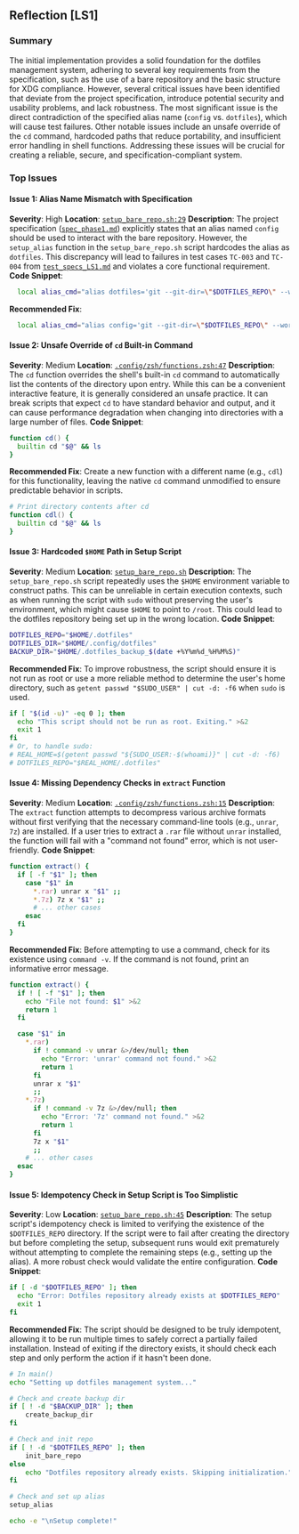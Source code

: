 ## Reflection [LS1]

### Summary

The initial implementation provides a solid foundation for the dotfiles management system, adhering to several key requirements from the specification, such as the use of a bare repository and the basic structure for XDG compliance. However, several critical issues have been identified that deviate from the project specification, introduce potential security and usability problems, and lack robustness. The most significant issue is the direct contradiction of the specified alias name (`config` vs. `dotfiles`), which will cause test failures. Other notable issues include an unsafe override of the `cd` command, hardcoded paths that reduce portability, and insufficient error handling in shell functions. Addressing these issues will be crucial for creating a reliable, secure, and specification-compliant system.

### Top Issues

#### Issue 1: Alias Name Mismatch with Specification
**Severity**: High
**Location**: [`setup_bare_repo.sh:29`](setup_bare_repo.sh:29)
**Description**: The project specification ([`spec_phase1.md`](spec_phase1.md:22)) explicitly states that an alias named `config` should be used to interact with the bare repository. However, the `setup_alias` function in the `setup_bare_repo.sh` script hardcodes the alias as `dotfiles`. This discrepancy will lead to failures in test cases `TC-003` and `TC-004` from [`test_specs_LS1.md`](test_specs_LS1.md:26) and violates a core functional requirement.
**Code Snippet**:
```bash
  local alias_cmd="alias dotfiles='git --git-dir=\"$DOTFILES_REPO\" --work-tree=\"$HOME\"'"
```
**Recommended Fix**:
```bash
  local alias_cmd="alias config='git --git-dir=\"$DOTFILES_REPO\" --work-tree=\"$HOME\"'"
```

#### Issue 2: Unsafe Override of `cd` Built-in Command
**Severity**: Medium
**Location**: [`.config/zsh/functions.zsh:47`](.config/zsh/functions.zsh:47)
**Description**: The `cd` function overrides the shell's built-in `cd` command to automatically list the contents of the directory upon entry. While this can be a convenient interactive feature, it is generally considered an unsafe practice. It can break scripts that expect `cd` to have standard behavior and output, and it can cause performance degradation when changing into directories with a large number of files.
**Code Snippet**:
```zsh
function cd() {
  builtin cd "$@" && ls
}
```
**Recommended Fix**: Create a new function with a different name (e.g., `cdl`) for this functionality, leaving the native `cd` command unmodified to ensure predictable behavior in scripts.
```zsh
# Print directory contents after cd
function cdl() {
  builtin cd "$@" && ls
}
```

#### Issue 3: Hardcoded `$HOME` Path in Setup Script
**Severity**: Medium
**Location**: [`setup_bare_repo.sh`](setup_bare_repo.sh)
**Description**: The `setup_bare_repo.sh` script repeatedly uses the `$HOME` environment variable to construct paths. This can be unreliable in certain execution contexts, such as when running the script with `sudo` without preserving the user's environment, which might cause `$HOME` to point to `/root`. This could lead to the dotfiles repository being set up in the wrong location.
**Code Snippet**:
```bash
DOTFILES_REPO="$HOME/.dotfiles"
DOTFILES_DIR="$HOME/.config/dotfiles"
BACKUP_DIR="$HOME/.dotfiles_backup_$(date +%Y%m%d_%H%M%S)"
```
**Recommended Fix**: To improve robustness, the script should ensure it is not run as root or use a more reliable method to determine the user's home directory, such as `getent passwd "$SUDO_USER" | cut -d: -f6` when `sudo` is used.
```bash
if [ "$(id -u)" -eq 0 ]; then
  echo "This script should not be run as root. Exiting." >&2
  exit 1
fi
# Or, to handle sudo:
# REAL_HOME=$(getent passwd "${SUDO_USER:-$(whoami)}" | cut -d: -f6)
# DOTFILES_REPO="$REAL_HOME/.dotfiles"
```

#### Issue 4: Missing Dependency Checks in `extract` Function
**Severity**: Medium
**Location**: [`.config/zsh/functions.zsh:15`](.config/zsh/functions.zsh:15)
**Description**: The `extract` function attempts to decompress various archive formats without first verifying that the necessary command-line tools (e.g., `unrar`, `7z`) are installed. If a user tries to extract a `.rar` file without `unrar` installed, the function will fail with a "command not found" error, which is not user-friendly.
**Code Snippet**:
```zsh
function extract() {
  if [ -f "$1" ]; then
    case "$1" in
      *.rar) unrar x "$1" ;;
      *.7z) 7z x "$1" ;;
      # ... other cases
    esac
  fi
}
```
**Recommended Fix**: Before attempting to use a command, check for its existence using `command -v`. If the command is not found, print an informative error message.
```zsh
function extract() {
  if ! [ -f "$1" ]; then
    echo "File not found: $1" >&2
    return 1
  fi

  case "$1" in
    *.rar)
      if ! command -v unrar &>/dev/null; then
        echo "Error: 'unrar' command not found." >&2
        return 1
      fi
      unrar x "$1"
      ;;
    *.7z)
      if ! command -v 7z &>/dev/null; then
        echo "Error: '7z' command not found." >&2
        return 1
      fi
      7z x "$1"
      ;;
    # ... other cases
  esac
}
```

#### Issue 5: Idempotency Check in Setup Script is Too Simplistic
**Severity**: Low
**Location**: [`setup_bare_repo.sh:45`](setup_bare_repo.sh:45)
**Description**: The setup script's idempotency check is limited to verifying the existence of the `$DOTFILES_REPO` directory. If the script were to fail after creating the directory but before completing the setup, subsequent runs would exit prematurely without attempting to complete the remaining steps (e.g., setting up the alias). A more robust check would validate the entire configuration.
**Code Snippet**:
```bash
if [ -d "$DOTFILES_REPO" ]; then
  echo "Error: Dotfiles repository already exists at $DOTFILES_REPO"
  exit 1
fi
```
**Recommended Fix**: The script should be designed to be truly idempotent, allowing it to be run multiple times to safely correct a partially failed installation. Instead of exiting if the directory exists, it should check each step and only perform the action if it hasn't been done.
```bash
# In main()
echo "Setting up dotfiles management system..."

# Check and create backup dir
if [ ! -d "$BACKUP_DIR" ]; then
    create_backup_dir
fi

# Check and init repo
if [ ! -d "$DOTFILES_REPO" ]; then
    init_bare_repo
else
    echo "Dotfiles repository already exists. Skipping initialization."
fi

# Check and set up alias
setup_alias

echo -e "\nSetup complete!"
